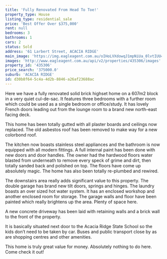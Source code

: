 ```yaml
---
title: 'Fully Renovated From Head To Toe!'
property_type: House
listing_type: residential_sale
price: 'Best Offer Over $375,000'
rent: null
bedrooms: 3
bathrooms: 1
cars: 2
status: Sold
address: '61 Larbert Street, ACACIA RIDGE'
main_image: 'https://img.eagleagent.com.au/oIHoLVXdowqJ1mpNiUa_0lvtIUU=/1280x854/smart/https://s3-us-west-2.amazonaws.com/eagleagent-orig/images/6823020/117592511-image-M.jpg'
images: 'http://www.eagleagent.com.au/api/v2/properties/435306/images'
property_id: '435306'
price_search: '375000.0'
suburb: 'ACACIA RIDGE'
id: d30b8f64-5c4a-4d2b-8846-a26af23688ac
---
```

Here we have a fully renovated solid brick highset home on a 607m2 block in a very quiet cul-de-sac. It features three bedrooms with a further room which could be used as a single bedroom or office/study. It has lovely French doors leading out from the lounge room to a brand new north-east facing deck.

This home has been totally gutted with all plaster boards and ceilings now replaced. The old asbestos roof has been removed to make way for a new colorbond roof.

The kitchen now boasts stainless steel appliances and the bathroom is now equipped with all modern fittings. A full internal paint has been done with new doors and door handles. The owner had the hardwood floors water blasted from underneath to remove every speck of grime and dirt, then totally sanded back and polished on top. The floors have come up absolutely magic. The home has also been totally re-plumbed and rewired.

The downstairs area really adds significant value to this property. The double garage has brand new tilt doors, springs and hinges. The laundry boasts an over sized hot water system. It has an enclosed workshop and another enclosed room for storage. The garage walls and floor have been painted which really brightens up the area. Plenty of space here.

A new concrete driveway has been laid with retaining walls and a brick wall to the front of the property.

It is basically situated next door to the Acacia Ridge State School so the kids don’t need to be taken by car. Buses and public transport close by as are shopping centres and other amenities.

This home is truly great value for money. Absolutely nothing to do here. Come check it out!